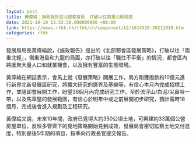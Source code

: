 ```yaml
---
layout: post
title: 黃偉綸：施政報告提北部都會區　打破以往南重北輕局面
date: 2021-10-10 13:53:58.000000000 +08:00
link: https://news.rthk.hk/rthk/ch/component/k2/1614510-20211010.htm
categories: rthk
---
```


發展局局長黃偉綸說，《施政報告》提出的《北部都會區發展策略》，打破以往「南重北輕」，側重港島和九龍的局面，亦打破以往「職住不平衡」的情況，都會區內將匯聚大量人口和就業機會，以及擁有豐富的生態環境。

黃偉綸在網誌表示，會馬上就《發展策略》開展工作，局方剛獲撥款約10億元進行新界北新發展區研究，將擴大研究的邊界及基線等，有信心本月內完成招標工作，並隨即會展開工作，盼望36個月內完成研究工作。至於流浮山/白泥/尖鼻咀一帶，以及馬草壟的發展範圍，有信心於明年中或之前展開初步研究，預計需時18個月，完成後會進入規劃及工程研究。

黃偉綸又說，未來10年間，政府已覓得大約350公頃土地，可興建約33萬個公營房屋單位，反映多管齊下的覓地策略開始見到成效，發展局會密切監察土地交付進度，特別是後5年期的項目，按季向行政長官提交報告。
